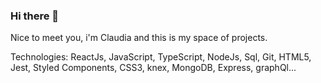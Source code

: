 ### Hi there 👋
Nice to meet you, i'm Claudia and this is my space of projects. 

Technologies:
ReactJs, JavaScript, TypeScript, NodeJs, Sql, Git, HTML5, Jest, Styled Components, CSS3, knex, MongoDB, Express, graphQl...
